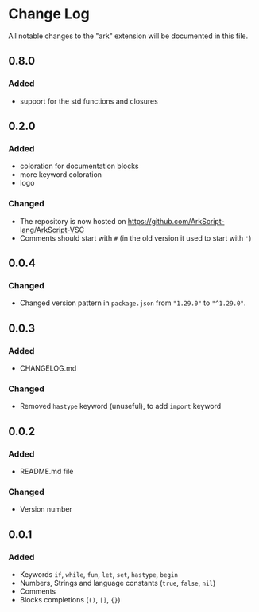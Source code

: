 # Change Log

All notable changes to the "ark" extension will be documented in this file.

## 0.8.0
### Added
- support for the std functions and closures

## 0.2.0
### Added
- coloration for documentation blocks
- more keyword coloration
- logo

### Changed
- The repository is now hosted on https://github.com/ArkScript-lang/ArkScript-VSC
- Comments should start with `#` (in the old version it used to start with `'`)

## 0.0.4
### Changed
- Changed version pattern in `package.json` from `"1.29.0"` to `"^1.29.0"`.

## 0.0.3
### Added
- CHANGELOG.md

### Changed
- Removed `hastype` keyword (unuseful), to add `import` keyword

## 0.0.2
### Added
- README.md file

### Changed
- Version number

## 0.0.1
### Added
- Keywords `if`, `while`, `fun`, `let`, `set`, `hastype`, `begin`
- Numbers, Strings and language constants (`true`, `false`, `nil`)
- Comments
- Blocks completions (`()`, `[]`, `{}`)